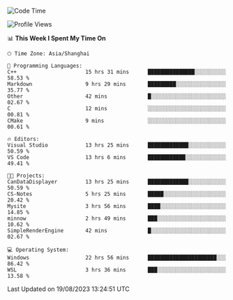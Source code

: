 <!--START_SECTION:waka-->
![Code Time](http://img.shields.io/badge/Code%20Time-1%2C177%20hrs%2030%20mins-blue)

![Profile Views](http://img.shields.io/badge/Profile%20Views-1-blue)

📊 **This Week I Spent My Time On** 

```text
🕑︎ Time Zone: Asia/Shanghai

💬 Programming Languages: 
C++                      15 hrs 31 mins      ███████████████░░░░░░░░░░   58.53 % 
Markdown                 9 hrs 29 mins       █████████░░░░░░░░░░░░░░░░   35.77 % 
Other                    42 mins             █░░░░░░░░░░░░░░░░░░░░░░░░   02.67 % 
C                        12 mins             ░░░░░░░░░░░░░░░░░░░░░░░░░   00.81 % 
CMake                    9 mins              ░░░░░░░░░░░░░░░░░░░░░░░░░   00.61 % 

🔥 Editors: 
Visual Studio            13 hrs 25 mins      █████████████░░░░░░░░░░░░   50.59 % 
VS Code                  13 hrs 6 mins       ████████████░░░░░░░░░░░░░   49.41 % 

🐱‍💻 Projects: 
CanDataDisplayer         13 hrs 25 mins      █████████████░░░░░░░░░░░░   50.59 % 
CS-Notes                 5 hrs 25 mins       █████░░░░░░░░░░░░░░░░░░░░   20.42 % 
Mysite                   3 hrs 56 mins       ████░░░░░░░░░░░░░░░░░░░░░   14.85 % 
minnow                   2 hrs 49 mins       ███░░░░░░░░░░░░░░░░░░░░░░   10.62 % 
SimpleRenderEngine       42 mins             █░░░░░░░░░░░░░░░░░░░░░░░░   02.67 % 

💻 Operating System: 
Windows                  22 hrs 56 mins      ██████████████████████░░░   86.42 % 
WSL                      3 hrs 36 mins       ███░░░░░░░░░░░░░░░░░░░░░░   13.58 % 
```


 Last Updated on 19/08/2023 13:24:51 UTC
<!--END_SECTION:waka-->
